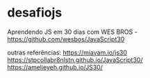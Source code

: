 # desafiojs
Aprendendo JS em 30 dias com WES BROS - https://github.com/wesbos/JavaScript30 

outras referências:
https://miayam.io/js30
https://stpcollabr8nlstn.github.io/JavaScript30/
https://amelieyeh.github.io/JS30/

